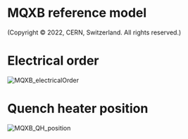 # MQXB reference model

(Copyright © 2022, CERN, Switzerland. All rights reserved.)

# Electrical order
![MQXB_electricalOrder](documents/MQXB_electricalOrder.png)

# Quench heater position
![MQXB_QH_position](documents/MQXB_QH_position.png)
